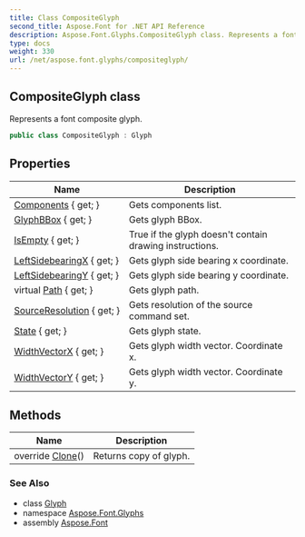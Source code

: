 ```yaml
---
title: Class CompositeGlyph
second_title: Aspose.Font for .NET API Reference
description: Aspose.Font.Glyphs.CompositeGlyph class. Represents a font composite glyph
type: docs
weight: 330
url: /net/aspose.font.glyphs/compositeglyph/
---
```

## CompositeGlyph class

Represents a font composite glyph.

```csharp
public class CompositeGlyph : Glyph
```

## Properties

| Name | Description |
| --- | --- |
| [Components](../../aspose.font.glyphs/compositeglyph/components/) { get; } | Gets components list. |
| [GlyphBBox](../../aspose.font.glyphs/glyph/glyphbbox/) { get; } | Gets glyph BBox. |
| [IsEmpty](../../aspose.font.glyphs/glyph/isempty/) { get; } | True if the glyph doesn't contain drawing instructions. |
| [LeftSidebearingX](../../aspose.font.glyphs/glyph/leftsidebearingx/) { get; } | Gets glyph side bearing x coordinate. |
| [LeftSidebearingY](../../aspose.font.glyphs/glyph/leftsidebearingy/) { get; } | Gets glyph side bearing y coordinate. |
| virtual [Path](../../aspose.font.glyphs/glyph/path/) { get; } | Gets glyph path. |
| [SourceResolution](../../aspose.font.glyphs/glyph/sourceresolution/) { get; } | Gets resolution of the source command set. |
| [State](../../aspose.font.glyphs/glyph/state/) { get; } | Gets glyph state. |
| [WidthVectorX](../../aspose.font.glyphs/glyph/widthvectorx/) { get; } | Gets glyph width vector. Coordinate x. |
| [WidthVectorY](../../aspose.font.glyphs/glyph/widthvectory/) { get; } | Gets glyph width vector. Coordinate y. |

## Methods

| Name | Description |
| --- | --- |
| override [Clone](../../aspose.font.glyphs/compositeglyph/clone/)() | Returns copy of glyph. |

### See Also

* class [Glyph](../glyph/)
* namespace [Aspose.Font.Glyphs](../../aspose.font.glyphs/)
* assembly [Aspose.Font](../../)


